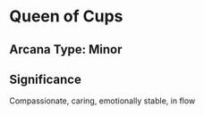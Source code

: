 # Queen of Cups

## Arcana Type: Minor

## Significance 

Compassionate, caring, emotionally stable, in flow
